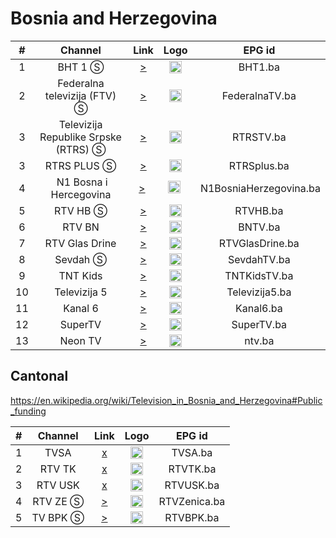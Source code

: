<h1>Bosnia and Herzegovina</h1>

| #   | Channel        | Link  | Logo | EPG id |
|:---:|:--------------:|:-----:|:----:|:------:|
| 1   | BHT 1 Ⓢ | [>](https://webtvstream.bhtelecom.ba/hls15/bhrtportal.m3u8) | <img height="20" src="https://upload.wikimedia.org/wikipedia/commons/9/93/Logo_of_BHT_1_%282003-2012%29.png" /> | BHT1.ba |
| 2   | Federalna televizija (FTV) Ⓢ | [>](http://94.250.2.6:7374/play/a02s/index.m3u8) | <img height="20" src="https://i.imgur.com/Jpvs4u3.png" /> | FederalnaTV.ba |
| 3   | Televizija Republike Srpske (RTRS) Ⓢ | [>](https://uzivo.rtrs.tv/tv/live/index.m3u8) | <img height="20" src="https://upload.wikimedia.org/wikipedia/commons/thumb/7/7d/RTRS_Logo.svg/640px-RTRS_Logo.svg.png" /> | RTRSTV.ba |
| 3   | RTRS PLUS Ⓢ | [>](https://pluslive.rtrs.tv/plus/plus/playlist.m3u8) | <img height="20" src="https://i.imgur.com/k06WvYl.png"/> | RTRSplus.ba |
| 4   | N1 Bosna i Hercegovina | [>](https://best-str.umn.cdn.united.cloud/stream?channel=n1bos&p=n1Sh4redSecre7iNf0&sp=n1info&stream=sp1400&u=n1info) | <img height="20" src="https://i.imgur.com/72oMSWz.png"/> | N1BosniaHerzegovina.ba |
| 5   | RTV HB Ⓢ | [>](https://prd-hometv-live-open.spectar.tv/ERO_1_083/playlist.m3u8) | <img height="20" src="https://upload.wikimedia.org/wikipedia/en/6/60/Logo_of_TV_Herceg-Bosne.png"/> | RTVHB.ba |
| 6   | RTV BN | [>](https://rtvbn.tv:8080/live/index.m3u8) | <img height="20" src="https://i.imgur.com/DUBvfWb.png"/> | BNTV.ba |
| 7   | RTV Glas Drine | [>](http://glasdrine.cutuk.net:8081/433ssdsw/GlasDrineSD/playlist.m3u8) | <img height="20" src="https://i.imgur.com/9NgxOdb.png"/> | RTVGlasDrine.ba |
| 8   | Sevdah Ⓢ | [>](https://restreamer2.tnt.ba/hls/stream.m3u8) | <img height="20" src="https://i.imgur.com/V6W3yEp.png"/> | SevdahTV.ba |
| 9   | TNT Kids | [>](https://restreamer1.tnt.ba/hls/tntkids.m3u8) | <img height="20" src="https://i.imgur.com/irTDbpn.png"/> | TNTKidsTV.ba |
| 10  | Televizija 5 | [>](https://balkanmedia.dynu.net/hls/tv5web.m3u8) | <img height="20" src="https://i.imgur.com/znpvJys.png"/> | Televizija5.ba |
| 11  | Kanal 6 | [>](https://restreamer1.tnt.ba/hls/kanal6.m3u8) | <img height="20" src="https://i.imgur.com/GGhvR0l.png"/> | Kanal6.ba |
| 12  | SuperTV | [>](https://mirtv.club/live/mirtv/index.m3u8) | <img height="20" src="https://i.imgur.com/XYWgd3E.png"/> | SuperTV.ba |
| 13  | Neon TV | [>](rtsp://185.50.56.16:554/neontelvizija) | <img height="20" src="https://i.imgur.com/thC9NFp.png"/> | ntv.ba |


<h2>Cantonal</h2>

https://en.wikipedia.org/wiki/Television_in_Bosnia_and_Herzegovina#Public_funding

| #   | Channel        | Link  | Logo | EPG id |
|:---:|:--------------:|:-----:|:----:|:------:|
| 1   | TVSA | [x]() | <img height="20" src="https://i.imgur.com/4b2By8o.png"/> | TVSA.ba |
| 2   | RTV TK | [x]() | <img height="20" src="https://upload.wikimedia.org/wikipedia/en/1/1a/Logo_of_RTV_TK.png"/> | RTVTK.ba |
| 3   | RTV USK | [x]() | <img height="20" src="https://upload.wikimedia.org/wikipedia/en/f/ff/Logo_of_RTVUSK.png"/> | RTVUSK.ba |
| 4   | RTV ZE Ⓢ | [>](https://stream.rtvze.ba/live/123/123.m3u8) | <img height="20" src="https://i.imgur.com/TKUaflB.png"/> | RTVZenica.ba |
| 5   | TV BPK Ⓢ | [>](http://94.250.2.6:7374/play/a02u/index.m3u8) | <img height="20" src="https://upload.wikimedia.org/wikipedia/en/d/df/Logo_of_RTV_BPK_Gora%C5%BEde.jpg" /> | RTVBPK.ba |
